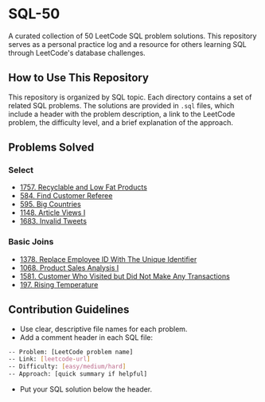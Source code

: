 # SQL-50

A curated collection of 50 LeetCode SQL problem solutions. This repository serves as a personal practice log and a resource for others learning SQL through LeetCode's database challenges.

## How to Use This Repository

This repository is organized by SQL topic. Each directory contains a set of related SQL problems. The solutions are provided in `.sql` files, which include a header with the problem description, a link to the LeetCode problem, the difficulty level, and a brief explanation of the approach.

## Problems Solved

### Select

- [1757. Recyclable and Low Fat Products](https://leetcode.com/problems/recyclable-and-low-fat-products/description/?envType=study-plan-v2&envId=top-sql-50)
- [584. Find Customer Referee](https://leetcode.com/problems/find-customer-referee/description)
- [595. Big Countries](https://leetcode.com/problems/big-countries/description/)
- [1148. Article Views I](https://leetcode.com/problems/article-views-i/description)
- [1683. Invalid Tweets](https://leetcode.com/problems/invalid-tweets/description)

### Basic Joins

- [1378. Replace Employee ID With The Unique Identifier](https://leetcode.com/problems/replace-employee-id-with-the-unique-identifier/description)
- [1068. Product Sales Analysis I](https://leetcode.com/problems/product-sales-analysis-i/)
- [1581. Customer Who Visited but Did Not Make Any Transactions](https://leetcode.com/problems/customer-who-visited-but-did-not-make-any-transactions/description)
- [197. Rising Temperature](https://leetcode.com/problems/rising-temperature/description)

## Contribution Guidelines

- Use clear, descriptive file names for each problem.
- Add a comment header in each SQL file:
```bash
-- Problem: [LeetCode problem name]
-- Link: [leetcode-url]
-- Difficulty: [easy/medium/hard]
-- Approach: [quick summary if helpful]
```
- Put your SQL solution below the header.
